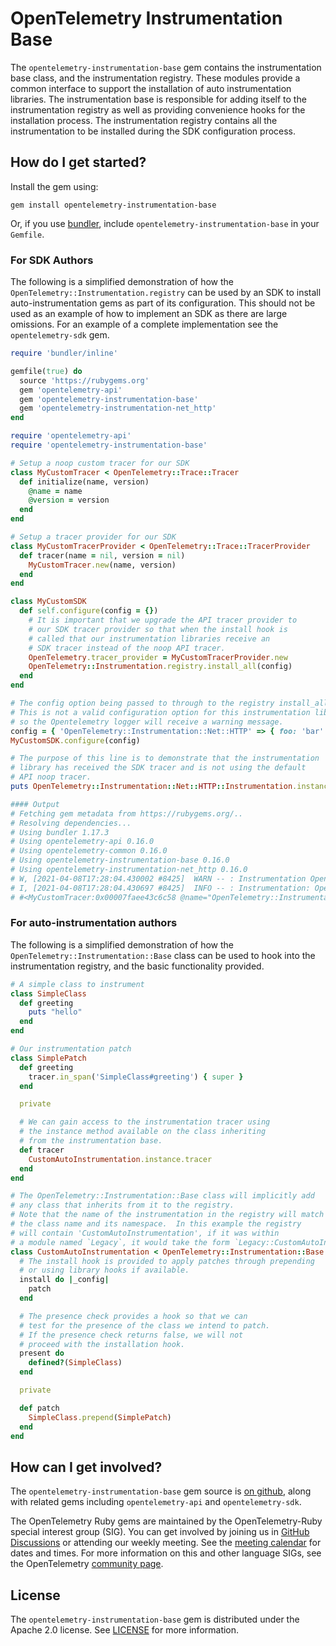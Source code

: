 # OpenTelemetry Instrumentation Base

The `opentelemetry-instrumentation-base` gem contains the instrumentation base class, and the instrumentation registry.  These modules provide a common interface to support the installation of auto instrumentation libraries.  The instrumentation base is responsible for adding itself to the instrumentation registry as well as providing convenience hooks for the installation process.  The instrumentation registry contains all the instrumentation to be installed during the SDK configuration process.

## How do I get started?

Install the gem using:

```
gem install opentelemetry-instrumentation-base
```

Or, if you use [bundler][bundler-home], include `opentelemetry-instrumentation-base` in your `Gemfile`.

### For SDK Authors

The following is a simplified demonstration of how the `OpenTelemetry::Instrumentation.registry` can be used by an SDK to install auto-instrumentation gems as part of its configuration.  This should not be used as an example of how to implement an SDK as there are large omissions.  For an example of a complete implementation see the `opentelemetry-sdk` gem.

```ruby
require 'bundler/inline'

gemfile(true) do
  source 'https://rubygems.org'
  gem 'opentelemetry-api'
  gem 'opentelemetry-instrumentation-base'
  gem 'opentelemetry-instrumentation-net_http'
end

require 'opentelemetry-api'
require 'opentelemetry-instrumentation-base'

# Setup a noop custom tracer for our SDK
class MyCustomTracer < OpenTelemetry::Trace::Tracer
  def initialize(name, version)
    @name = name
    @version = version
  end
end

# Setup a tracer provider for our SDK
class MyCustomTracerProvider < OpenTelemetry::Trace::TracerProvider
  def tracer(name = nil, version = nil)
    MyCustomTracer.new(name, version)
  end
end

class MyCustomSDK
  def self.configure(config = {})
    # It is important that we upgrade the API tracer provider to
    # our SDK tracer provider so that when the install hook is
    # called that our instrumentation libraries receive an
    # SDK tracer instead of the noop API tracer.
    OpenTelemetry.tracer_provider = MyCustomTracerProvider.new
    OpenTelemetry::Instrumentation.registry.install_all(config)
  end
end

# The config option being passed to through to the registry install_all method.
# This is not a valid configuration option for this instrumentation library
# so the Opentelemetry logger will receive a warning message.
config = { 'OpenTelemetry::Instrumentation::Net::HTTP' => { foo: 'bar' } }
MyCustomSDK.configure(config)

# The purpose of this line is to demonstrate that the instrumentation
# library has received the SDK tracer and is not using the default
# API noop tracer.
puts OpenTelemetry::Instrumentation::Net::HTTP::Instrumentation.instance.tracer.inspect

#### Output
# Fetching gem metadata from https://rubygems.org/..
# Resolving dependencies...
# Using bundler 1.17.3
# Using opentelemetry-api 0.16.0
# Using opentelemetry-common 0.16.0
# Using opentelemetry-instrumentation-base 0.16.0
# Using opentelemetry-instrumentation-net_http 0.16.0
# W, [2021-04-08T17:28:04.430002 #8425]  WARN -- : Instrumentation OpenTelemetry::Instrumentation::Net::HTTP ignored the following unknown configuration options [:foo]
# I, [2021-04-08T17:28:04.430697 #8425]  INFO -- : Instrumentation: OpenTelemetry::Instrumentation::Net::HTTP was successfully installed
# #<MyCustomTracer:0x00007faee43c6c58 @name="OpenTelemetry::Instrumentation::Net::HTTP", @version="0.16.0">
```

### For auto-instrumentation authors

The following is a simplified demonstration of how the `OpenTelemetry::Instrumentation::Base` class can be used to hook into the instrumentation registry, and the basic functionality provided.

```ruby
# A simple class to instrument
class SimpleClass
  def greeting
    puts "hello"
  end
end

# Our instrumentation patch
class SimplePatch
  def greeting
    tracer.in_span('SimpleClass#greeting') { super }
  end

  private

  # We can gain access to the instrumentation tracer using
  # the instance method available on the class inheriting
  # from the instrumentation base.
  def tracer
    CustomAutoInstrumentation.instance.tracer
  end
end

# The OpenTelemetry::Instrumentation::Base class will implicitly add
# any class that inherits from it to the registry.
# Note that the name of the instrumentation in the registry will match
# the class name and its namespace.  In this example the registry
# will contain 'CustomAutoInstrumentation', if it was within
# a module named `Legacy`, it would take the form `Legacy::CustomAutoInstrumentation`.
class CustomAutoInstrumentation < OpenTelemetry::Instrumentation::Base
  # The install hook is provided to apply patches through prepending
  # or using library hooks if available.
  install do |_config|
    patch
  end

  # The presence check provides a hook so that we can
  # test for the presence of the class we intend to patch.
  # If the presence check returns false, we will not
  # proceed with the installation hook.
  present do
    defined?(SimpleClass)
  end

  private

  def patch
    SimpleClass.prepend(SimplePatch)
  end
end
```

## How can I get involved?

The `opentelemetry-instrumentation-base` gem source is [on github][repo-github], along with related gems including `opentelemetry-api` and `opentelemetry-sdk`.

The OpenTelemetry Ruby gems are maintained by the OpenTelemetry-Ruby special interest group (SIG). You can get involved by joining us in [GitHub Discussions][discussions-url] or attending our weekly meeting. See the [meeting calendar][community-meetings] for dates and times. For more information on this and other language SIGs, see the OpenTelemetry [community page][ruby-sig].

## License

The `opentelemetry-instrumentation-base` gem is distributed under the Apache 2.0 license. See [LICENSE][license-github] for more information.

[bundler-home]: https://bundler.io
[repo-github]: https://github.com/open-telemetry/opentelemetry-ruby
[license-github]: https://github.com/open-telemetry/opentelemetry-ruby-contrib/blob/main/LICENSE
[ruby-sig]: https://github.com/open-telemetry/community#ruby-sig
[community-meetings]: https://github.com/open-telemetry/community#community-meetings
[discussions-url]: https://github.com/open-telemetry/opentelemetry-ruby/discussions
